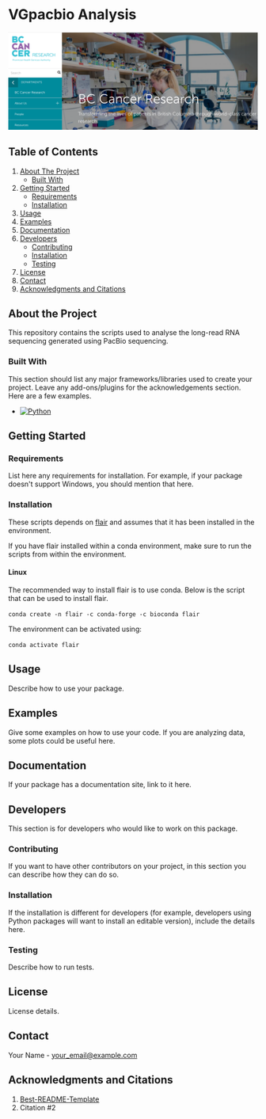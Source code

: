 <!-- PROJECT SHIELDS -->
<!--
*** I'm using markdown "reference style" links for readability.
*** Reference links are enclosed in brackets [ ] instead of parentheses ( ).
*** See the bottom of this document for the declaration of the reference variables
*** for contributors-url, forks-url, etc. This is an optional, concise syntax you may use.
*** https://www.markdownguide.org/basic-syntax/#reference-style-links
-->

# VGpacbio Analysis

[![Project Image][project-image]](https://bccrc.ca)

## Table of Contents

<!-- TABLE OF CONTENTS -->
  <ol>
    <li>
      <a href="#about-the-project">About The Project</a>
      <ul>
        <li><a href="#built-with">Built With</a></li>
      </ul>
    </li>
    <li>
      <a href="#getting-started">Getting Started</a>
      <ul>
        <li><a href="#requirements">Requirements</a></li>
        <li><a href="#installation">Installation</a></li>
      </ul>
    </li>
    <li><a href="#usage">Usage</a></li>
    <li><a href="#examples">Examples</a></li>
    <li><a href="#documentation">Documentation</a></li>
    <li>
      <a href="#developers">Developers</a>
      <ul>
        <li><a href="#contributing">Contributing</a></li>
        <li><a href="#installation-1">Installation</a></li>
        <li><a href="#testing">Testing</a></li>
      </ul>
    </li>
    <li><a href="#license">License</a></li>
    <li><a href="#contact">Contact</a></li>
    <li><a href="#acknowledgments-and-citations">Acknowledgments and Citations</a></li>
  </ol>

## About the Project

This repository contains the scripts used to analyse the long-read RNA sequencing generated using PacBio sequencing. 

### Built With

This section should list any major frameworks/libraries used to create your project. Leave any add-ons/plugins for the acknowledgements section. Here are a few examples.

* [![Python][Python-shield]][Python-url]

## Getting Started

### Requirements

List here any requirements for installation. For example, if your package doesn't support Windows,
you should mention that here.

### Installation

These scripts depends on [flair](https://flair.readthedocs.io/en/latest/) and assumes that it has been installed in the environment. 

If you have flair installed within a conda environment, make sure to run the scripts from within the environment. 

#### Linux
The recommended way to install flair is to use conda. Below is the script that can be used to install flair.

`
conda create -n flair -c conda-forge -c bioconda flair
`

The environment can be activated using:

`
conda activate flair
`

## Usage

Describe how to use your package.

## Examples

Give some examples on how to use your code. If you are analyzing data, some plots could be useful here.

## Documentation

If your package has a documentation site, link to it here.

## Developers

This section is for developers who would like to work on this package.

### Contributing

If you want to have other contributors on your project, in this section you can describe how they can do so.

### Installation

If the installation is different for developers (for example, developers using Python packages will want to install an
editable version), include the details here.

### Testing

Describe how to run tests.

## License

License details.

## Contact

Your Name - your_email@example.com

## Acknowledgments and Citations

1. [Best-README-Template](https://github.com/othneildrew/Best-README-Template)
2. Citation #2


<!-- MARKDOWN LINKS & IMAGES -->
<!-- https://www.markdownguide.org/basic-syntax/#reference-style-links -->
[project-image]: images/bccrc-website.png
[Python-shield]: https://img.shields.io/badge/python-3670A0?style=for-the-badge&logo=python&logoColor=ffdd54
[Python-url]: https://www.python.org/
[R-shield]: https://img.shields.io/badge/R-2266b8?style=for-the-badge&logo=r&logoColor=white
[R-url]: https://www.r-project.org/
[TypeScript-shield]: https://img.shields.io/badge/TypeScript-3178C6?style=for-the-badge&logo=typescript&logoColor=white
[TypeScript-url]: https://www.typescriptlang.org/
[React.js]: https://img.shields.io/badge/React-20232A?style=for-the-badge&logo=react&logoColor=61DAFB
[React-url]: https://reactjs.org/
[Bootstrap-shield]: https://img.shields.io/badge/Bootstrap-563D7C?style=for-the-badge&logo=bootstrap&logoColor=white
[Bootstrap-url]: https://getbootstrap.com


